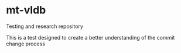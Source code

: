 # mt-vldb
Testing and research repository

This is a test designed to create a better understanding of the commit change process

